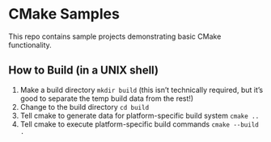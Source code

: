 # CMake Samples
This repo contains sample projects demonstrating basic CMake functionality.

## How to Build (in a UNIX shell)
1. Make a build directory `mkdir build` (this isn’t technically required, but it’s good to separate the temp build data from the rest!)
2. Change to the build directory `cd build`
3. Tell cmake to generate data for platform-specific build system `cmake ..`
4. Tell cmake to execute platform-specific build commands `cmake --build .`
